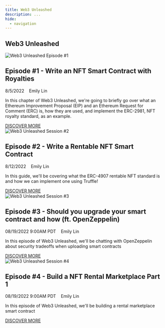 ```yaml
---
title: Web3 Unleashed
description: ...
hide:
  - navigation
---
```


<style>
  .md-content__button {
    display: none;
  }
</style>

<div class="container">
    <section class="p-5">
        <h1>Web3 Unleashed</h1>
            <div class="row">
                <div class="col-md-3">
                    <img src="/img/unleashed/w3u-ep-1.png" alt="Web3 Unleashed Episode #1" class="rounded-circle img-fluid green" />
                </div>
                <div class="col-md-9 font-weight-bold">
                    <h2 class="mt-0">Episode #1 - Write an NFT Smart Contract with Royalties</h2>
                    <p>8/5/2022&nbsp;&nbsp;&nbsp;<i class="far fa-user"></i> Emily Lin</p>
                        <p>In this chapter of Web3 Unleashed, we're going to briefly go over what an Ethereum Improvement Proposal (EIP) and an Ethereum Request for Comment (ERC) is, how they are used, and implement the ERC-2981, NFT royalty standard, as an example.</p>
                    <a href="/guides/nft-royalty/" class="btn btn-truffle text-decoration-none">DISCOVER MORE</a>
                </div>
            </div>
            <div class="row mt-5">
                <div class="col-md-3">
                    <img src="/img/unleashed/w3u-ep-2.png" alt="Web3 Unleashed Session #2" class="rounded-circle img-fluid green" />
                </div>
                <div class="col-md-9">
                    <h2 class="mt-0 font-weight-bold">Episode #2 - Write a Rentable NFT Smart Contract</h2>
                    <p>8/12/2022&nbsp;&nbsp;&nbsp;<i class="far fa-user"></i> Emily Lin</p>
                        <p>In this guide, we'll be covering what the ERC-4907 rentable NFT standard is and how we can implement one using Truffle!</p>
                    <a href="/guides/rentable-nft/" class="btn btn-truffle text-decoration-none">DISCOVER MORE</a>
                </div>
            </div>
            <div class="row mt-5">
                <div class="col-md-3">
                    <img src="/img/unleashed/w3u-ep-3.png" alt="Web3 Unleashed Session #3" class="rounded-circle img-fluid green" />
                </div>
                <div class="col-md-9">
                    <h2 class="mt-0 font-weight-bold">Episode #3 - Should you upgrade your smart contract and how (ft. OpenZeppelin)</h2>
                    <p>08/19/2022 9:00AM PDT&nbsp;&nbsp;&nbsp;<i class="far fa-user"></i> Emily Lin</p>
                        <p>In this episode of Web3 Unleashed, we'll be chatting with OpenZeppelin about security tradeoffs when uploading smart contracts</p>
                    <a href="/guides/upgrading-security" class="btn btn-truffle text-decoration-none">DISCOVER MORE</a>
                </div>
            </div>
            <div class="row mt-5">
                <div class="col-md-3">
                    <img src="/img/unleashed/W3U-ep-4.png" alt="Web3 Unleashed Session #4" class="rounded-circle img-fluid green" />
                </div>
                <div class="col-md-9">
                    <h2 class="mt-0 font-weight-bold">Episode #4 - Build a NFT Rental Marketplace Part 1</h2>
                    <p>08/19/2022 9:00AM PDT&nbsp;&nbsp;&nbsp;<i class="far fa-user"></i> Emily Lin</p>
                        <p>In this episode of Web3 Unleashed, we'll be building a rental marketplace smart contract</p>
                    <a href="/guides/nft-rental-marketplace" class="btn btn-truffle text-decoration-none">DISCOVER MORE</a>
                </div>
            </div>
    </section>
</div>